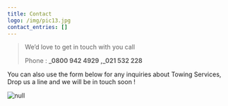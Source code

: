```yaml
---
title: Contact
logo: /img/pic13.jpg
contact_entries: []
---
```

>  We’d love to get in touch with you call  
>
> Phone :  **_0800  942 4929 ,_021 532 228**

 You can also use the form below for any inquiries about Towing
Services,  Drop us a line and we will be in touch soon !

![null](/img/supercheap.jpg)
